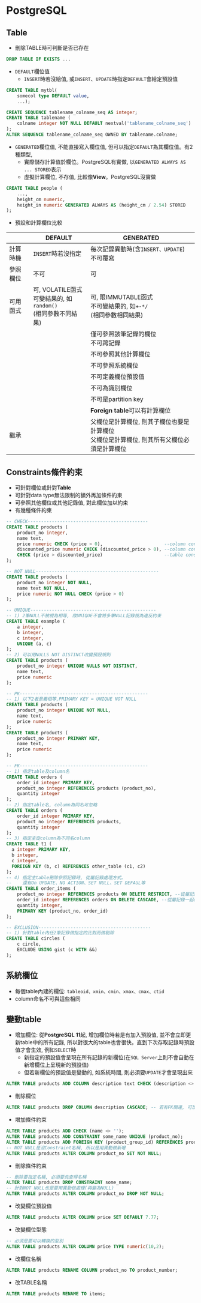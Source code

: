 # PostgreSQL #
## Table ##
- 刪除TABLE時可判斷是否已存在
```sql
DROP TABLE IF EXISTS ...
```
- `DEFAULT`欄位值
  - `INSERT`時若沒給值, 或`INSERT`、`UPDATE`時指定`DEFAULT`會給定預設值
```SQL
CREATE TABLE mytbl(
    somecol type DEFAULT value,
    ...);
```
```sql
CREATE SEQUENCE tablename_colname_seq AS integer;
CREATE TABLE tablename (
    colname integer NOT NULL DEFAULT nextval('tablename_colname_seq')
);
ALTER SEQUENCE tablename_colname_seq OWNED BY tablename.colname;
```
- `GENERATED`欄位值, 不能直接寫入欄位值, 但可以指定`DEFAULT`為其欄位值。有2種類型, 
  - 實際儲存計算值於欄位。PostgreSQL有實做, 以`GENERATED ALWAYS AS ... STORED`表示
  - 虛擬計算欄位, 不存值, 比較像**View**。PostgreSQL沒實做
```sql
CREATE TABLE people (
    ...,
    height_cm numeric,
    height_in numeric GENERATED ALWAYS AS (height_cm / 2.54) STORED
);
```
- 預設和計算欄位比較

|   |**DEFAULT**|**GENERATED**|
|----|----|----|
|計算時機|`INSERT`時若沒指定|每次記錄異動時(含`INSERT、UPDATE`)<br>不可覆寫|
|參照欄位|不可|可|
|可用函式|可, VOLATILE函式<br>可變結果的, 如`random()`<br>(相同參數不同結果)|可, 限IMMUTABLE函式<br>不可變結果的, 如`+-*/`<br>(相同參數相同結果)|
|||僅可參照該筆記錄的欄位<br>不可跨記錄|
|||不可參照其他計算欄位|
|||不可參照系統欄位|
|||不可定義欄位預設值|
|||不可為識別欄位|
|||不可是partition key|
|||**Foreign table**可以有計算欄位|
|繼承||父欄位是計算欄位, 則其子欄位也要是計算欄位<br>父欄位是計算欄位, 則其所有父欄位必須是計算欄位

## Constraints條件約束 ##
- 可針對欄位或針對**Table**
- 可針對data type無法限制的額外再加條件約束
- 可參照其他欄位或其他記錄值, 對此欄位加以約束
- 有幾種條件約束
```sql
-- CHECK---------------------------------------------
CREATE TABLE products (
    product_no integer,
    name text,
    price numeric CHECK (price > 0),                       --column constraint
    discounted_price numeric CHECK (discounted_price > 0), --column constraint
    CHECK (price > discounted_price)                       --table constraint
);

-- NOT NULL----------------------------------------------
CREATE TABLE products (
    product_no integer NOT NULL,
    name text NOT NULL,
    price numeric NOT NULL CHECK (price > 0)
);

-- UNIQUE-----------------------------------------------
-- 1) 2筆NULL不被視為相等, 故UNIQUE不會將多筆NULL記錄視為違反約束
CREATE TABLE example (
    a integer,
    b integer,
    c integer,
    UNIQUE (a, c)
);
-- 2) 可以用NULLS NOT DISTINCT改變預設規則
CREATE TABLE products (
    product_no integer UNIQUE NULLS NOT DISTINCT,
    name text,
    price numeric
);

-- PK------------------------------------------------
-- 1) 以下2者意義相等,PRIMARY KEY = UNIQUE NOT NULL
CREATE TABLE products (
    product_no integer UNIQUE NOT NULL,
    name text,
    price numeric
);
CREATE TABLE products (
    product_no integer PRIMARY KEY,
    name text,
    price numeric
);

-- FK------------------------------------------------
-- 1) 指定table及column名
CREATE TABLE orders (
    order_id integer PRIMARY KEY,
    product_no integer REFERENCES products (product_no),
    quantity integer
);
-- 2) 指定table名, column為同名可忽略
CREATE TABLE orders (
    order_id integer PRIMARY KEY,
    product_no integer REFERENCES products,
    quantity integer
);
-- 3) 指定主從column為不同名column
CREATE TABLE t1 (
  a integer PRIMARY KEY,
  b integer,
  c integer,
  FOREIGN KEY (b, c) REFERENCES other_table (c1, c2)
);
-- 4) 指定主table刪除參照記錄時, 從屬記錄處理方式。
--    還有On UPDATE、NO ACTION、SET NULL、SET DEFAUL等
CREATE TABLE order_items (
    product_no integer REFERENCES products ON DELETE RESTRICT, --從屬記錄不刪
    order_id integer REFERENCES orders ON DELETE CASCADE, --從屬記錄一起刪
    quantity integer,
    PRIMARY KEY (product_no, order_id)
);

-- EXCLUSION------------------------------------------
-- 1) 針對table內任2筆記錄做指定的比對而做剔除
CREATE TABLE circles (
    c circle,
    EXCLUDE USING gist (c WITH &&)
);
```

## 系統欄位 ##
- 每個table內建的欄位: `tableoid、xmin、cmin、xmax、cmax、ctid`
- column命名不可與這些相同

## 變動table ##
- 增加欄位: 從**PostgreSQL 11**起, 增加欄位時若是有加入預設值, 並不會立即更新table中的所有記錄, 所以對很大的table也會很快。直到下次存取記錄時預設值才會生效, 例如`SELECT`時
  - 新指定的預設值會呈現在所有記錄的新欄位(在`SQL Server`上則不會自動在新增欄位上呈現新的預設值)
  - 但若新欄位的預設值是變動的, 如系統時間, 則必須要`UPDATE`才會呈現出來
```SQL
ALTER TABLE products ADD COLUMN description text CHECK (description <> '');
```
- 刪除欄位
```SQL
ALTER TABLE products DROP COLUMN description CASCADE; -- 若有FK關連, 可加上CASCADE做一併刪除
```
- 增加條件約束
```SQL
ALTER TABLE products ADD CHECK (name <> '');
ALTER TABLE products ADD CONSTRAINT some_name UNIQUE (product_no);
ALTER TABLE products ADD FOREIGN KEY (product_group_id) REFERENCES product_groups;
-- NOT NULL是沒Constraint名稱, 所以是用異動做新增
ALTER TABLE products ALTER COLUMN product_no SET NOT NULL;
```
- 刪除條件約束
```sql
-- 刪除要指定名稱, 必須要先查得名稱
ALTER TABLE products DROP CONSTRAINT some_name;
-- 針對NOT NULL也是要用異動做處理(再變為NULL)
ALTER TABLE products ALTER COLUMN product_no DROP NOT NULL;
```
- 改變欄位預設值
```SQL
ALTER TABLE products ALTER COLUMN price SET DEFAULT 7.77;
```
- 改變欄位型態
```SQL
-- 必須是要可以轉換的型別
ALTER TABLE products ALTER COLUMN price TYPE numeric(10,2);
```
- 改欄位名稱
```SQL
ALTER TABLE products RENAME COLUMN product_no TO product_number;
```
- 改TABLE名稱
```SQL
ALTER TABLE products RENAME TO items;
```